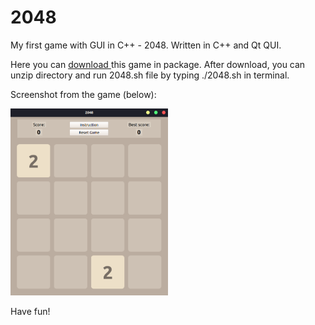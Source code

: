 # 2048
My first game with GUI in C++ - 2048. Written in C++ and Qt QUI.

Here you can 
<a download="minesweeper.exe" href="minesweeper.exe" title="Minesweeper">
    download
</a>
this game in package. After download, you can unzip directory and run 2048.sh file by typing ./2048.sh in terminal.

Screenshot from the game (below):

<img alt="ImageName" src="gamescreen.png" height="50%" width="50%">

Have fun! 
